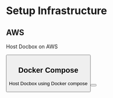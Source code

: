 # Setup Infrastructure

## AWS

Host Docbox on AWS

<Button label="View Guide" link="/docs/guides/getting-started/aws/aws-setup" />
    
## Docker Compose

Host Docbox using Docker compose


<Button label="View Guide" link="/docs/guides/getting-started/docker-compose/intro" />

